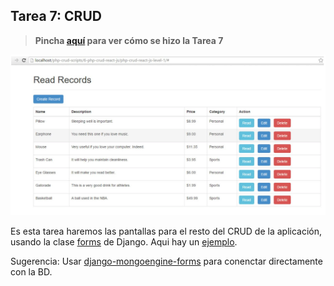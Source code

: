 ## Tarea 7: CRUD

> **Pincha [aquí](https://github.com/Gecofer/MII_SSBW_1819/blob/master/Tarea%207/Tarea7.md) para ver cómo se hizo la Tarea 7**

![](imagenes/tarea7.png)

Es esta tarea haremos las pantallas para el resto del CRUD de la aplicación, usando la clase [forms](https://docs.djangoproject.com/en/2.1/topics/forms/) de Django. Aqui hay un [ejemplo](https://medium.com/@siddharthshringi/how-i-made-my-first-django-app-4ede65c9b17f).

Sugerencia: Usar [django-mongoengine-forms](https://pypi.org/project/django-mongoengine-forms/) para conenctar directamente con la BD.
